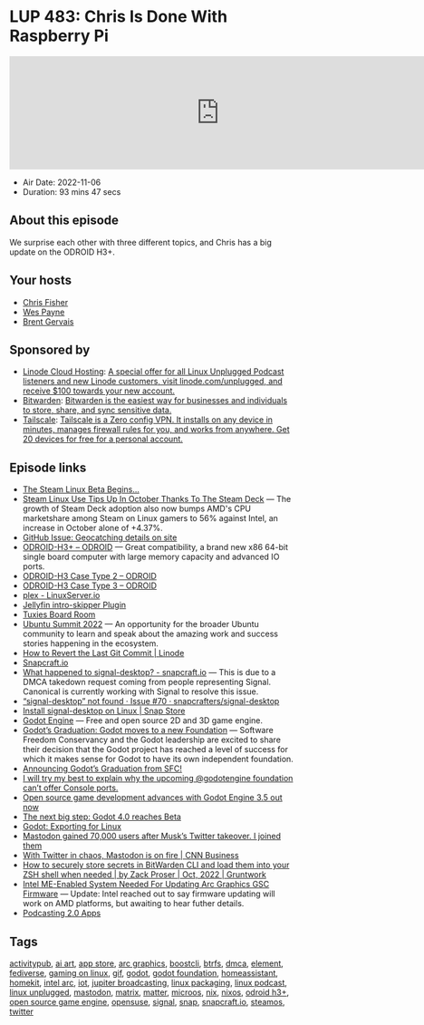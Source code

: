 # LUP 483: Chris Is Done With Raspberry Pi

<iframe src="https://player.fireside.fm/v2/RUkczH-V+9kfE_ZDk?theme=dark" width="740" height="200" frameborder="0" scrolling="no"></iframe>

* Air Date: 2022-11-06
* Duration: 93 mins 47 secs

## About this episode

We surprise each other with three different topics, and Chris has a big update on the ODROID H3+.

## Your hosts
* [Chris Fisher](https://linuxunplugged.com/hosts/chrislas)
* [Wes Payne](https://linuxunplugged.com/hosts/wes)
* [Brent Gervais](https://linuxunplugged.com/hosts/brent)

## Sponsored by

  * [Linode Cloud Hosting](https://linode.com/unplugged): [A special offer for all Linux Unplugged Podcast listeners and new Linode customers, visit linode.com/unplugged, and receive $100 towards your new account. ](https://linode.com/unplugged)
  * [Bitwarden](https://bitwarden.com/linux): [Bitwarden is the easiest way for businesses and individuals to store, share, and sync sensitive data.](https://bitwarden.com/linux)
  * [Tailscale](http://tailscale.com/): [Tailscale is a Zero config VPN. It installs on any device in minutes, manages firewall rules for you, and works from anywhere. Get 20 devices for free for a personal account. ](http://tailscale.com/)



## Episode links

  * [The Steam Linux Beta Begins…](https://www.phoronix.com/news/MTIyMzA "The Steam Linux Beta Begins…")
  * [Steam Linux Use Tips Up In October Thanks To The Steam Deck](https://www.phoronix.com/news/Steam-October-2022-Stats "Steam Linux Use Tips Up In October Thanks To The Steam Deck") — The growth of Steam Deck adoption also now bumps AMD's CPU marketshare among Steam on Linux gamers to 56% against Intel, an increase in October alone of +4.37%.
  * [GitHub Issue: Geocatching details on site](https://github.com/JupiterBroadcasting/jupiterbroadcasting.com/issues/465 "GitHub Issue: Geocatching details on site")
  * [ODROID-H3+ – ODROID](https://www.hardkernel.com/shop/odroid-h3-plus/ "ODROID-H3+ – ODROID") — Great compatibility, a brand new x86 64-bit single board computer with large memory capacity and advanced IO ports.
  * [ODROID-H3 Case Type 2 – ODROID](https://www.hardkernel.com/shop/odroid-h3-case-type-2/ "ODROID-H3 Case Type 2 – ODROID")
  * [ODROID-H3 Case Type 3 – ODROID](https://www.hardkernel.com/shop/odroid-h3-case-type-3/ "ODROID-H3 Case Type 3 – ODROID")
  * [plex - LinuxServer.io](https://docs.linuxserver.io/images/docker-plex "plex - LinuxServer.io")
  * [Jellyfin intro-skipper Plugin](https://github.com/ConfusedPolarBear/intro-skipper "Jellyfin intro-skipper Plugin")
  * [Tuxies Board Room](https://bit.ly/tuxiesboard "Tuxies Board Room")
  * [Ubuntu Summit 2022](https://summit.ubuntu.com/ "Ubuntu Summit 2022") — An opportunity for the broader Ubuntu community to learn and speak about the amazing work and success stories happening in the ecosystem.
  * [How to Revert the Last Git Commit | Linode](https://www.linode.com/docs/guides/revert-last-git-commit "How to Revert the Last Git Commit | Linode")
  * [Snapcraft.io](http://snapcraft.io/ "Snapcraft.io")
  * [What happened to signal-desktop? - snapcraft.io](https://forum.snapcraft.io/t/what-happened-to-signal-desktop/32119/15 "What happened to signal-desktop? - snapcraft.io") — This is due to a DMCA takedown request coming from people representing Signal. Canonical is currently working with Signal to resolve this issue.
  * [“signal-desktop” not found · Issue #70 · snapcrafters/signal-desktop](https://github.com/snapcrafters/signal-desktop/issues/70 "“signal-desktop” not found · Issue #70 · snapcrafters/signal-desktop")
  * [Install signal-desktop on Linux | Snap Store](https://snapcraft.io/signal-desktop "Install signal-desktop on Linux | Snap Store")
  * [Godot Engine](https://godotengine.org/ "Godot Engine") — Free and open source 2D and 3D game engine.
  * [Godot’s Graduation: Godot moves to a new Foundation](https://godotengine.org/article/godots-graduation-godot-moves-to-a-new-foundation "Godot’s Graduation: Godot moves to a new Foundation") — Software Freedom Conservancy and the Godot leadership are excited to share their decision that the Godot project has reached a level of success for which it makes sense for Godot to have its own independent foundation.
  * [Announcing Godot’s Graduation from SFC!](https://sfconservancy.org/news/2022/nov/01/godot-graduates/ "Announcing Godot’s Graduation from SFC!")
  * [I will try my best to explain why the upcoming @godotengine foundation can’t offer Console ports.](https://twitter.com/reduzio/status/1587870038735962113 "I will try my best to explain why the upcoming @godotengine foundation can’t offer Console ports.")
  * [Open source game development advances with Godot Engine 3.5 out now](https://www.gamingonlinux.com/2022/08/open-source-game-development-advances-with-godot-engine-35-out-now/ "Open source game development advances with Godot Engine 3.5 out now")
  * [The next big step: Godot 4.0 reaches Beta](https://godotengine.org/article/dev-snapshot-godot-4-0-beta-1 "The next big step: Godot 4.0 reaches Beta")
  * [Godot: Exporting for Linux](https://docs.godotengine.org/en/stable/tutorials/export/exporting_for_linux.html "Godot: Exporting for Linux")
  * [Mastodon gained 70,000 users after Musk’s Twitter takeover. I joined them](https://www.theguardian.com/media/2022/nov/01/mastodon-twitter-elon-musk-takeover "Mastodon gained 70,000 users after Musk’s Twitter takeover. I joined them")
  * [With Twitter in chaos, Mastodon is on fire | CNN Business](https://www.cnn.com/2022/11/05/tech/mastodon/index.html "With Twitter in chaos, Mastodon is on fire | CNN Business")
  * [How to securely store secrets in BitWarden CLI and load them into your ZSH shell when needed | by Zack Proser | Oct, 2022 | Gruntwork](https://blog.gruntwork.io/how-to-securely-store-secrets-in-bitwarden-cli-and-load-them-into-your-zsh-shell-when-needed-f12d4d040df "How to securely store secrets in BitWarden CLI and load them into your ZSH shell when needed | by Zack Proser | Oct, 2022 | Gruntwork")
  * [Intel ME-Enabled System Needed For Updating Arc Graphics GSC Firmware](https://www.phoronix.com/news/Intel-GSC-Firmware-Needs-ME "Intel ME-Enabled System Needed For Updating Arc Graphics GSC Firmware") — Update: Intel reached out to say firmware updating will work on AMD platforms, but awaiting to hear futher details.
  * [Podcasting 2.0 Apps](https://podcastindex.org/apps?appTypes=app&elements=Value "Podcasting 2.0 Apps")



## Tags

[activitypub](https://linuxunplugged.com/tags/activitypub), [ai art](https://linuxunplugged.com/tags/ai%20art), [app store](https://linuxunplugged.com/tags/app%20store), [arc graphics](https://linuxunplugged.com/tags/arc%20graphics), [boostcli](https://linuxunplugged.com/tags/boostcli), [btrfs](https://linuxunplugged.com/tags/btrfs), [dmca](https://linuxunplugged.com/tags/dmca), [element](https://linuxunplugged.com/tags/element), [fediverse](https://linuxunplugged.com/tags/fediverse), [gaming on linux](https://linuxunplugged.com/tags/gaming%20on%20linux), [gif](https://linuxunplugged.com/tags/gif), [godot](https://linuxunplugged.com/tags/godot), [godot foundation](https://linuxunplugged.com/tags/godot%20foundation), [homeassistant](https://linuxunplugged.com/tags/homeassistant), [homekit](https://linuxunplugged.com/tags/homekit), [intel arc](https://linuxunplugged.com/tags/intel%20arc), [iot](https://linuxunplugged.com/tags/iot), [jupiter broadcasting](https://linuxunplugged.com/tags/jupiter%20broadcasting), [linux packaging](https://linuxunplugged.com/tags/linux%20packaging), [linux podcast](https://linuxunplugged.com/tags/linux%20podcast), [linux unplugged](https://linuxunplugged.com/tags/linux%20unplugged), [mastodon](https://linuxunplugged.com/tags/mastodon), [matrix](https://linuxunplugged.com/tags/matrix), [matter](https://linuxunplugged.com/tags/matter), [microos](https://linuxunplugged.com/tags/microos), [nix](https://linuxunplugged.com/tags/nix), [nixos](https://linuxunplugged.com/tags/nixos), [odroid h3+](https://linuxunplugged.com/tags/odroid%20h3+), [open source game engine](https://linuxunplugged.com/tags/open%20source%20game%20engine), [opensuse](https://linuxunplugged.com/tags/opensuse), [signal](https://linuxunplugged.com/tags/signal), [snap](https://linuxunplugged.com/tags/snap), [snapcraft.io](https://linuxunplugged.com/tags/snapcraft.io), [steamos](https://linuxunplugged.com/tags/steamos), [twitter](https://linuxunplugged.com/tags/twitter)